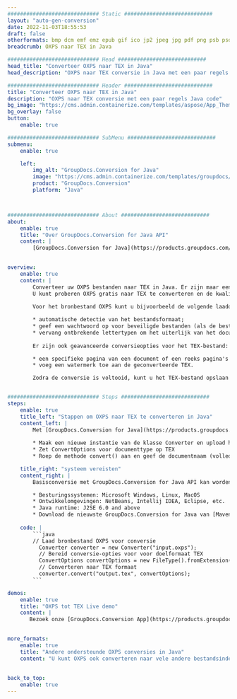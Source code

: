 ```yaml
---
############################# Static ############################
layout: "auto-gen-conversion"
date: 2022-11-03T18:55:53
draft: false
otherformats: bmp dcm emf emz epub gif ico jp2 jpeg jpg pdf png psb psd svg svgz tex tga tif tiff webp wmf wmz xps
breadcrumb: OXPS naar TEX in Java

############################# Head ############################
head_title: "Converteer OXPS naar TEX in Java"
head_description: "OXPS naar TEX conversie in Java met een paar regels code. Converteer meer dan 160 bestandsindelingen met de GroupDocs-documentconversie-API voor Java"

############################# Header ############################
title: "Converteer OXPS naar TEX in Java"
description: "OXPS naar TEX conversie met een paar regels Java code"
bg_image: "https://cms.admin.containerize.com/templates/aspose/App_Themes/V3/images/bg/header1.png"
bg_overlay: false
button:
    enable: true

############################# SubMenu ############################
submenu:
    enable: true

    left:
        img_alt: "GroupDocs.Conversion for Java"
        image: "https://cms.admin.containerize.com/templates/groupdocs/images/product-logos/90x90-noborder/groupdocs-conversion-java.png"
        product: "GroupDocs.Conversion"
        platform: "Java"



############################# About ############################
about:
    enable: true
    title: "Over GroupDocs.Conversion for Java API"
    content: |
        [GroupDocs.Conversion for Java](https://products.groupdocs.com/conversion/java/) is een geavanceerde conversie-API voor bestandsindelingen voor het converteren tussen populaire afbeeldings- en documentindelingen zoals Microsoft Office, OpenDocument, PDF, HTML, e-mail, CAD. en nog veel meer met slechts een paar regels code. De native API detecteert automatisch de formaten van de originele documenten en biedt veel opties voor het aanpassen van de geconverteerde documenten. Naast de functie om informatie uit een document te extraheren, ondersteunt het standaard ook het cachen van de conversieresultaten naar de lokale schijf. Elk type cacheopslag kan echter worden ondersteund door de juiste interfaces te implementeren - Amazon S3, Dropbox, Google Drive, Windows Azure, Reddis of andere.
    

overview:
    enable: true
    content: |
        Converteer uw OXPS bestanden naar TEX in Java. Er zijn maar een paar regels Java code nodig op elk platform naar keuze, zoals Windows, Linux, macOS.
        U kunt proberen OXPS gratis naar TEX te converteren en de kwaliteit van de conversieresultaten te evalueren. Naast eenvoudige scripts voor bestandsconversie, kunt u meer geavanceerde opties proberen voor het laden van het OXPS-bronbestand en het opslaan van de TEX-uitvoer. 
        
        Voor het bronbestand OXPS kunt u bijvoorbeeld de volgende laadopties gebruiken:

        * automatische detectie van het bestandsformaat;
        * geef een wachtwoord op voor beveiligde bestanden (als de bestandsindeling dit ondersteunt);
        * vervang ontbrekende lettertypen om het uiterlijk van het document te behouden.
        
        Er zijn ook geavanceerde conversieopties voor het TEX-bestand:

        * een specifieke pagina van een document of een reeks pagina's converteren;
        * voeg een watermerk toe aan de geconverteerde TEX.

        Zodra de conversie is voltooid, kunt u het TEX-bestand opslaan in uw lokale bestandspad of in opslag van derden, zoals FTP, Amazon S3, Google Drive, Dropbox enz. Let op - om OXPS te converteren tot TEX, hoeft u geen extra software te installeren, zoals MS Office, Open Office, Adobe Acrobat Reader etc.


############################# Steps ############################
steps:
    enable: true
    title_left: "Stappen om OXPS naar TEX te converteren in Java"
    content_left: |
        Met [GroupDocs.Conversion for Java](https://products.groupdocs.com/conversion/java/) kunnen ontwikkelaars het OXPS-bestand eenvoudig converteren naar TEX met een paar regels code.
        
        * Maak een nieuwe instantie van de klasse Converter en upload het bestand OXPS met het volledige pad
        * Zet ConvertOptions voor documenttype op TEX
        * Roep de methode convert() aan en geef de documentnaam (volledig pad) en formaat (TEX) door als parameter

    title_right: "systeem vereisten"
    content_right: |
        Basisconversie met GroupDocs.Conversion for Java API kan worden gedaan met slechts een paar regels code. Onze API's worden ondersteund op alle belangrijke platforms en besturingssystemen. Voordat u de onderstaande code uitvoert, moet u ervoor zorgen dat de volgende vereisten op uw systeem zijn geïnstalleerd.

        * Besturingssystemen: Microsoft Windows, Linux, MacOS
        * Ontwikkelomgevingen: NetBeans, Intellij IDEA, Eclipse, etc.
        * Java runtime: J2SE 6.0 and above
        * Download de nieuwste GroupDocs.Conversion for Java van [Maven](https://repository.groupdocs.com/webapp/#/artifacts/browse/tree/General/repo/com/groupdocs/groupdocs-conversion)
         
    code: |
        ```java    
        // Laad bronbestand OXPS voor conversie
          Converter converter = new Converter("input.oxps");
          // Bereid conversie-opties voor voor doelformaat TEX
          ConvertOptions convertOptions = new FileType().fromExtension("tex").getConvertOptions();
          // Converteren naar TEX formaat
          converter.convert("output.tex", convertOptions);
        ```

demos:
    enable: true
    title: "OXPS tot TEX Live demo"
    content: |
       Bezoek onze [GroupDocs.Conversion App](https://products.groupdocs.app/conversion/family) website en probeer OXPS naar TEX conversie nu. De gratis demo heeft de volgende voordelen:
          

more_formats:
    enable: true
    title: "Andere ondersteunde OXPS conversies in Java"
    content: "U kunt OXPS ook converteren naar vele andere bestandsindelingen. Zie de lijst hieronder."
       
       
back_to_top:
    enable: true
---
```

